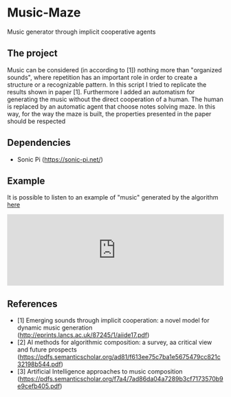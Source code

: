 # Music-Maze
Music generator through implicit cooperative agents

## The project
Music can be considered (in according to [1]) nothing more than "organized sounds", where repetition has an important role in order to create a structure or a recognizable pattern.
In this script I tried to replicate the results shown in paper [1]. Furthermore I added an automatism for generating the music without the direct cooperation of a human. The human is replaced by an automatic agent that choose notes solving maze. In this way, for the way the maze is built, the properties presented in the paper should be respected

## Dependencies
- Sonic Pi (https://sonic-pi.net/)

## Example
It is possible to listen to an example of "music" generated by the algorithm [here](https://soundcloud.com/user-874487063/generated-1)
<iframe width="100%" height="166" scrolling="no" frameborder="no" allow="autoplay" src="https://w.soundcloud.com/player/?url=https%3A//api.soundcloud.com/tracks/427832886&color=%23ff5500&auto_play=false&hide_related=false&show_comments=true&show_user=true&show_reposts=false&show_teaser=true"></iframe>

## References
- [1] Emerging sounds through implicit cooperation: a novel model for dynamic music generation (http://eprints.lancs.ac.uk/87245/1/aiide17.pdf)
- [2] AI methods for algorithmic composition: a survey, aa critical view and future prospects (https://pdfs.semanticscholar.org/ad81/f613ee75c7ba1e5675479cc821c32198b544.pdf)
- [3] Artificial Intelligence approaches to music composition (https://pdfs.semanticscholar.org/f7a4/7ad86da04a7289b3cf7173570b9e9cefb405.pdf)
